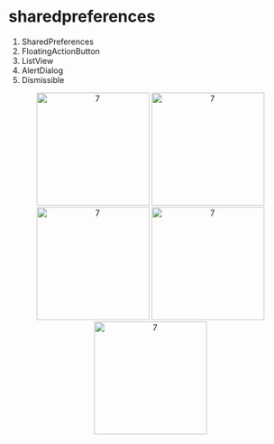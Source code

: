 # sharedpreferences

1. SharedPreferences
2. FloatingActionButton
3. ListView
4. AlertDialog
5. Dismissible

<p align="center">
<img width="200" alt="7" src="https://github.com/SloWax/Flutter-Practice/assets/62653558/2f09bb17-6a14-4f75-ad75-7b642178f447">
<img width="200" alt="7" src="https://github.com/SloWax/Flutter-Practice/assets/62653558/9c489140-c67a-4975-aaca-cbe9b793abea">
<img width="200" alt="7" src="https://github.com/SloWax/Flutter-Practice/assets/62653558/7983bd1e-19dc-4e53-ab41-facf0487a3fa">
<img width="200" alt="7" src="https://github.com/SloWax/Flutter-Practice/assets/62653558/1ebaf025-11c4-4b8c-b250-dff2dd9a3ec8">
<img width="200" alt="7" src="https://github.com/SloWax/Flutter-Practice/assets/62653558/033e56bd-57f2-4416-a7a0-d175d407ddbe">
</p>